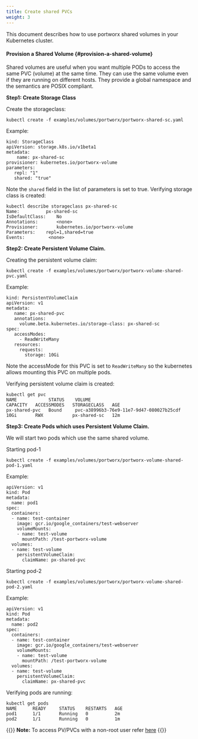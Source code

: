 ```yaml
---
title: Create shared PVCs
weight: 3
---
```


This document describes how to use portworx shared volumes in your Kubernetes cluster.

#### Provision a Shared Volume {#provision-a-shared-volume}

Shared volumes are useful when you want multiple PODs to access the same PVC \(volume\) at the same time. They can use the same volume even if they are running on different hosts. They provide a global namespace and the semantics are POSIX compliant.

**Step1: Create Storage Class**

Create the storageclass:

```text
kubectl create -f examples/volumes/portworx/portworx-shared-sc.yaml
```

Example:

```text
kind: StorageClass
apiVersion: storage.k8s.io/v1beta1
metadata:
    name: px-shared-sc
provisioner: kubernetes.io/portworx-volume
parameters:
   repl: "1"
   shared: "true"
```

Note the `shared` field in the list of parameters is set to true. Verifying storage class is created:

```text
kubectl describe storageclass px-shared-sc
Name:	  	   px-shared-sc
IsDefaultClass:	   No
Annotations:	   <none>
Provisioner:	   kubernetes.io/portworx-volume
Parameters:	   repl=1,shared=true
Events:			<none>
```

**Step2: Create Persistent Volume Claim.**

Creating the persistent volume claim:

```text
kubectl create -f examples/volumes/portworx/portworx-volume-shared-pvc.yaml
```

Example:

```text
kind: PersistentVolumeClaim
apiVersion: v1
metadata:
   name: px-shared-pvc
   annotations:
     volume.beta.kubernetes.io/storage-class: px-shared-sc
spec:
   accessModes:
     - ReadWriteMany
   resources:
     requests:
       storage: 10Gi
```

Note the accessMode for this PVC is set to `ReadWriteMany` so the kubernetes allows mounting this PVC on multiple pods.

Verifying persistent volume claim is created:

```text
kubectl get pvc
NAME            STATUS    VOLUME                                   CAPACITY   ACCESSMODES   STORAGECLASS   AGE
px-shared-pvc   Bound     pvc-a38996b3-76e9-11e7-9d47-080027b25cdf 10Gi       RWX           px-shared-sc   12m

```

**Step3: Create Pods which uses Persistent Volume Claim.**

We will start two pods which use the same shared volume.

Starting pod-1

```text
kubectl create -f examples/volumes/portworx/portworx-volume-shared-pod-1.yaml
```

Example:

```text
apiVersion: v1
kind: Pod
metadata:
  name: pod1
spec:
  containers:
  - name: test-container
    image: gcr.io/google_containers/test-webserver
    volumeMounts:
    - name: test-volume
      mountPath: /test-portworx-volume
  volumes:
  - name: test-volume
    persistentVolumeClaim:
      claimName: px-shared-pvc
```

Starting pod-2

```text
kubectl create -f examples/volumes/portworx/portworx-volume-shared-pod-2.yaml
```

Example:

```text
apiVersion: v1
kind: Pod
metadata:
  name: pod2
spec:
  containers:
  - name: test-container
    image: gcr.io/google_containers/test-webserver
    volumeMounts:
    - name: test-volume
      mountPath: /test-portworx-volume
  volumes:
  - name: test-volume
    persistentVolumeClaim:
      claimName: px-shared-pvc
```

Verifying pods are running:

```text
kubectl get pods
NAME      READY     STATUS    RESTARTS   AGE
pod1      1/1       Running   0          2m
pod2      1/1       Running   0          1m
```
{{<info>}}
**Note:** To access PV/PVCs with a non-root user refer [here](/portworx-install-with-kubernetes/storage-operations/create-pvcs/access-via-non-root-users)
{{</info>}}
